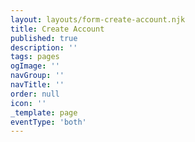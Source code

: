 ```yaml
---
layout: layouts/form-create-account.njk
title: Create Account
published: true
description: ''
tags: pages
ogImage: ''
navGroup: ''
navTitle: ''
order: null
icon: ''
_template: page
eventType: 'both'
---
```



